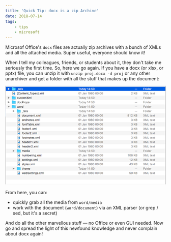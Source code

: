 ```yaml
---
title: 'Quick Tip: docx is a zip Archive'
date: 2018-07-14
tags:
    - tips
    - microsoft
---
```


Microsof Office's `docx` files are actually zip archives with a bunch of XMLs and all the attached media. Super useful, everyone should know it!

When I tell my colleagues, friends, or students about it, they don't take me seriously the first time. So, here we go again. If you have a docx (or xlsx, or pptx) file, you can unzip it with `unzip proj.docx -d proj` or any other unarchiver and get a folder with all the stuff that makes up the document:

![](/images/unzipped-docx.png)

From here, you can:

* quickly grab all the media from  `word/media`
* work with the document (`word/document`) via an XML parser (or grep / sed, but it's a secret)

And do all the other marvellous stuff — no Office or even GUI needed. Now go and spread the light of this newfound knowledge and never complain about docx again!
